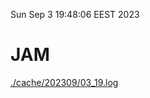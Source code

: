 Sun Sep  3 19:48:06 EEST 2023
# JAM
<a href='./cache/202309/03_19.log'>./cache/202309/03_19.log</a>
